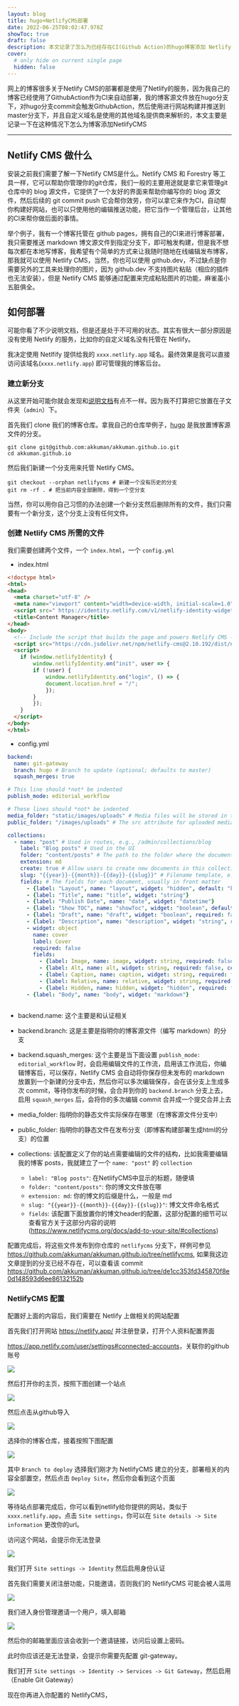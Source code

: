 ```yaml
---
layout: blog
title: hugo+NetlifyCMS部署
date: 2022-06-25T08:02:47.978Z
showToc: true
draft: false
description: 本文记录了怎么为已经存在CI(Github Action)的hugo博客添加 Netlify CMS
cover:
  # only hide on current single page
  hidden: false
---
```

网上的博客很多关于Netlify CMS的部署都是使用了Netlify的服务，因为我自己的博客已经使用了GithubAction作为CI来自动部署，我的博客源文件放在hugo分支下，对hugo分支commit会触发GithubAction，然后使用进行网站构建并推送到master分支下，并且自定义域名是使用的其他域名提供商来解析的，本文主要是记录一下在这种情况下怎么为博客添加NetlifyCMS

- - -

## Netlify CMS 做什么

安装之前我们需要了解一下Netlify CMS是什么。Netlify CMS 和 Forestry 等工具一样，它可以帮助你管理你的git仓库，我们一般的主要用途就是拿它来管理git仓库中的 blog 源文件，它提供了一个友好的界面来帮助你编写你的 blog 源文件，然后后续的 git commit push 它会帮你效劳，你可以拿它来作为CI，自动帮你构建好网站，也可以只使用他的编辑推送功能，把它当作一个管理后台，让其他的CI来帮你做后面的事情。

举个例子，我有一个博客托管在 github pages，拥有自己的CI来进行博客部署，我只需要推送 markdown 博文源文件到指定分支下，即可触发构建，但是我不想每次都在本地写博客，我希望有个简单的方式来让我随时随地在线编辑发布博客，那我就可以使用 Netlify CMS，当然，你也可以使用 github.dev，不过缺点是你需要另外的工具来处理你的图片，因为 github.dev 不支持图片粘贴（相应的插件也无法安装），但是 Netlify CMS 能够通过配置来完成粘贴图片的功能，麻雀虽小五脏俱全。

## 如何部署

可能你看了不少说明文档，但是还是处于不可用的状态。其实有很大一部分原因是没有使用 Netlify 的服务，比如你的自定义域名没有托管在 Netlify。

我决定使用 Netlfify 提供给我的 `xxxx.netlify.app` 域名。最终效果是我可以直接访问该域名(`xxxx.netlify.app`) 即可管理我的博客后台。

### 建立新分支

从这里开始可能你就会发现和[说明文档](https://www.netlifycms.org/docs/add-to-your-site/)有点不一样。因为我不打算把它放置在子文件夹（`admin`）下。

首先我们 clone 我们的博客仓库。拿我自己的仓库举例子，[hugo](https://github.com/akkuman/akkuman.github.io/tree/96f4e480342a806ac633b15909155684eac53319) 是我放置博客源文件的分支。

```shell
git clone git@github.com:akkuman/akkuman.github.io.git
cd akkuman.github.io
```

然后我们新建一个分支用来托管 Netlify CMS。

```shell
git checkout --orphan netlifycms # 新建一个没有历史的分支
git rm -rf . # 把当前内容全部删除，得到一个空分支
```

当然，你可以用你自己习惯的办法创建一个新分支然后删除所有的文件，我们只需要有一个新分支，这个分支上没有任何文件。

### 创建 Netlify CMS 所需的文件

我们需要创建两个文件，一个 `index.html`，一个 `config.yml`

* index.html

```html
<!doctype html>
<html>
<head>
  <meta charset="utf-8" />
  <meta name="viewport" content="width=device-width, initial-scale=1.0" />
  <script src=" https://identity.netlify.com/v1/netlify-identity-widget.js"></script>
  <title>Content Manager</title>
</head>
<body>
  <!-- Include the script that builds the page and powers Netlify CMS -->
  <script src="https://cdn.jsdelivr.net/npm/netlify-cms@2.10.192/dist/netlify-cms.min.js"></script>
  <script>
    if (window.netlifyIdentity) {
        window.netlifyIdentity.on("init", user => {
        if (!user) {
            window.netlifyIdentity.on("login", () => {
            document.location.href = "/";
            });
        }
        });
    }
  </script>
</body>
</html>
```

* config.yml

```yaml
backend:
  name: git-gateway
  branch: hugo # Branch to update (optional; defaults to master)
  squash_merges: true

# This line should *not* be indented
publish_mode: editorial_workflow

# These lines should *not* be indented
media_folder: "static/images/uploads" # Media files will be stored in the repo under static/images/uploads
public_folder: "/images/uploads" # The src attribute for uploaded media will begin with /images/uploads

collections:
  - name: "post" # Used in routes, e.g., /admin/collections/blog
    label: "Blog posts" # Used in the UI
    folder: "content/posts" # The path to the folder where the documents are stored
    extension: md
    create: true # Allow users to create new documents in this collection
    slug: "{{year}}-{{month}}-{{day}}-{{slug}}" # Filename template, e.g., YYYY-MM-DD-title.md
    fields: # The fields for each document, usually in front matter
      - {label: "Layout", name: "layout", widget: "hidden", default: "blog"}
      - {label: "Title", name: "title", widget: "string"}
      - {label: "Publish Date", name: "date", widget: "datetime"}
      - {label: "Show TOC", name: "showToc", widget: "boolean", default: true}
      - {label: "Draft", name: "draft", widget: "boolean", required: false, default: false}
      - {label: "Description", name: "description", widget: "string", required: false}
      - widget: object
        name: cover
        label: Cover
        required: false
        fields:
          - {label: Image, name: image, widget: string, required: false, comment: image path/url}
          - {label: Alt, name: alt, widget: string, required: false, comment: alt text}
          - {label: Caption, name: caption, widget: string, required: false, comment: display caption under cover}
          - {label: Relative, name: relative, widget: string, required: false, comment: when using page bundles set this to true}
          - {label: Hidden, name: hidden, widget: "hidden", required: false, default: false, comment: only hide on current single page}
      - {label: "Body", name: "body", widget: "markdown"}
      
```

* backend.name: 这个主要是和认证相关
* backend.branch: 这是主要是指明你的博客源文件（编写 markdown）的分支
* backend.squash_merges: 这个主要是当下面设置 `publish_mode: editorial_workflow` 时，会启用编辑文件的工作流，启用该工作流后，你编辑博客后，可以保存，Netlify CMS 会自动将你保存但未发布的 markdown 放置到一个新建的分支中去，然后你可以多次编辑保存，会在该分支上生成多次 commit，等待你发布的时候，会合并到你的 `backend.branch` 分支上去，启用 `squash_merges` 后，会将你的多次编辑 commit 合并成一个提交合并上去
* media_folder: 指明你的静态文件实际保存在哪里（在博客源文件分支中）
* public_folder: 指明你的静态文件在发布分支（即博客构建部署生成html的分支）的位置
* collections: 该配置定义了你的站点需要编辑的文件的结构，比如我需要编辑我的博客 posts，我就建立了一个 `name: "post"` 的 `collection`

  * `label: "Blog posts"`: 在NetlifyCMS中显示的标题，随便填
  * `folder: "content/posts"`: 你的博文文件放在哪
  * `extension: md`: 你的博文的后缀是什么，一般是 md
  * `slug: "{{year}}-{{month}}-{{day}}-{{slug}}"`: 博文文件命名格式
  * `fields`: 该配置下面放置你的博文header的配置，这部分配置的细节可以查看官方关于这部分内容的说明 (<https://www.netlifycms.org/docs/add-to-your-site/#collections>)

配置完成后，将这些文件发布到你仓库的 `netlifycms` 分支下，样例可参见 <https://github.com/akkuman/akkuman.github.io/tree/netlifycms>, 如果我这边文章提到的分支已经不存在，可以查看该 commit <https://github.com/akkuman/akkuman.github.io/tree/de1cc353fd345870f8e0d148593d6ee86132152b>

### NetlifyCMS 配置

配置好上面的内容后，我们需要在 Netlify 上做相关的网站配置

首先我们打开网站 <https://netlify.app/> 并注册登录，打开个人资料配置界面 

<https://app.netlify.com/user/settings#connected-accounts>，关联你的github账号

![](/images/uploads/qq截图20220713092942.png)

然后打开你的主页，按照下图创建一个站点

![](/images/uploads/qq截图20220713093707.png)

然后点击从github导入

![](/images/uploads/qq截图20220713093818.png)

选择你的博客仓库，接着按照下图配置

![](/images/uploads/c4950bb2-db81-4e52-871b-d204a3648a01.png)

其中 `Branch to deploy` 选择我们刚才为 NetlifyCMS 建立的分支，部署相关的内容全部置空，然后点击 `Deploy Site`，然后你会看到这个页面

![](/images/uploads/qq截图20220713104646.png)

等待站点部署完成后，你可以看到netlify给你提供的网站，类似于 `xxxx.netlify.app`，点击 `Site settings`，你可以在 `Site details -> Site information` 更改你的url。

访问这个网站，会提示你无法登录

![](/images/uploads/qq截图20220713105503.png)

我们打开 `Site settings -> Identity` 然后启用身份认证

首先我们需要关闭注册功能，只能邀请，否则我们的 NetlifyCMS 可能会被人滥用

![](/images/uploads/qq截图20220713105747.png)

我们进入身份管理邀请一个用户，填入邮箱

![](/images/uploads/qq截图20220713110033.png)

然后你的邮箱里面应该会收到一个邀请链接，访问后设置上密码。

此时你应该还是无法登录，会提示你需要先配置 git-gateway。

我们打开 `Site settings -> Identity -> Services -> Git Gateway`，然后启用（Enable Git Gateway）

现在你再进入你配置的 NetlifyCMS，
